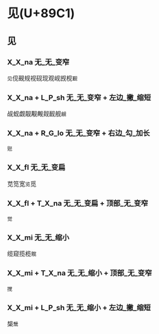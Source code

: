 # 见(U+89C1)
## 见
### X_X_na 无_无_变窄
`见`伣觋规视砚现观岘觊枧`觐`
### X_X_na + L_P_sh 无_无_变窄 + 左边_撇_缩短
觇蚬觑靓觏觍觌䩄舰`觎`
### X_X_na + R_G_lo 无_无_变窄 + 右边_勾_加长
`觃`
### X_X_fl 无_无_变扁
苋笕宽`览`觅
### X_X_fl + T_X_na 无_无_变扁 + 顶部_无_变窄
`觉`
### X_X_mi 无_无_缩小
缆窥揽榄`髋`
### X_X_mi + T_X_na 无_无_缩小 + 顶部_无_变窄
`搅`
### X_X_mi + L_P_sh 无_无_缩小 + 左边_撇_缩短
椝`鬶`
